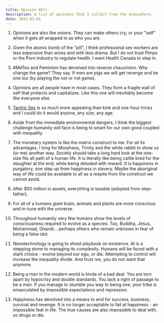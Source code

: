 ```yaml
---
title: Opinion Wall
description: A list of opinions that I collect from the atmosphere.
date: 2021-01-01
---
```


1. Opinions are also like onions.  They can make others cry, or your "self" when it gets all wrapped in as who you are.

2. Given the atomic bomb of the "pill", I think professional sex workers are less expensive than wives and with less drama.  But I do not trust Pimps or the Porn industry to regulate health. I want Health Canada to step in.

3. #MeToo and Feminism has devolved into reverse chauvinism.  Why change the game? They say. If men are pigs we will get revenge and be one too (by playing the not or not game).

4. Opinions are all people have in most cases.  They form a fragile wall of self that protects and capitalizes.  Like this one will inevitably become like everyone else.

5. [Tantric Sex](https://www.medicalnewstoday.com/articles/what-is-tantric-sex) is so much more appealing than kink and one-hour tricks and I could do it would anyone, any size, any age.

6. Aside from the immediate environmental dangers, I think the biggest challenge humanity will face is being to smart for our own good coupled with inequality.

7. The monetary system is like the matrix construct to me.  For all its advantages, I long for Morpheus, Trinity and the white rabbit to show us (or me) another way.  Society should take a long hard look at the one-size fits all path of a human life.   It is literally like being cattle bred for the slaughter at the end, while being deluded with reward.  It is happiness in purgatory, one step up from happiness in slavery.  Maybe the aboriginal way of life could be available to all as a respite from the construct we cannot avoid.

8. After $50 million in assets, everything is taxable (adopted from step-father).

9. For all of a humans giant brain, animals and plants are more conscious and in-tune with the universe.

10. Throughout humanity very few humans show the levels of consciousness required to evolve as a species.  Tao, Buddha, Jesus, Muhammad, Ghandi... perhaps others who remain unknown in fear of being a false idol.

10.  Nanotechnology is going to shred playbook on existence.  AI is a stepping stone to managing its complexity.  Humans will be faced with a stark choice - evolve beyond our ego, or die.   Attempting to control will increase the inequality divide.  And trust me, you do not want that anymore.

11. Being a man in the modern world is kinda of a bad deal.  You are torn apart by hypocrisy and double standards.  You lack a right of passage to be a man.  If you manage to stumble you way to being one, your tribe is emasculated by impossible expectations and repression.

12.  Happiness has devolved into a means to end for success, business, survival and revenge.  It is no longer acceptable to fail at happiness - an impossible feat in life.  The true causes are also impossible to deal with, so drugs or die.

